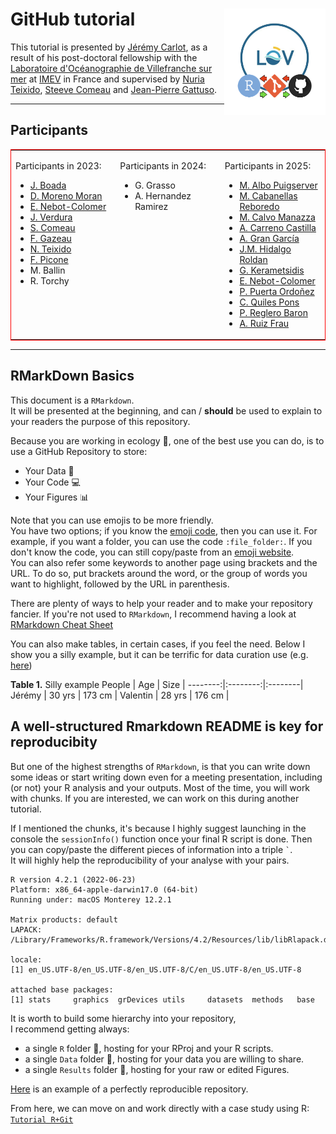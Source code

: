 # GitHub tutorial <img src='Courses/vignette.png' align="right" height="170" />

This tutorial is presented by [Jérémy Carlot](https://jaycrlt.github.io), as a result of his post-doctoral fellowship with the [Laboratoire d'Océanographie de Villefranche sur mer](https://lov.imev-mer.fr/web/) at [IMEV](https://www.imev-mer.fr/web/#) in France and supervised by [Nuria Teixido](https://orcid.org/0000-0001-9286-2852), [Steeve Comeau](https://orcid.org/0000-0002-6724-5286) and [Jean-Pierre Gattuso](https://orcid.org/0000-0002-4533-4114). 

---
## Participants

<table style="width: 100%; border: 1px solid red;"> <tr> <td width="33.3%" valign="top">

Participants in 2023:
- [J. Boada](https://orcid.org/0000-0002-3815-625X)
- [D. Moreno Moran](https://orcid.org/0009-0007-2796-2313)
- [E. Nebot-Colomer](https://orcid.org/0000-0003-1013-2405)
- [J. Verdura](https://orcid.org/0000-0003-0662-1206)
- [S. Comeau](https://orcid.org/0000-0002-6724-5286)
- [F. Gazeau](https://orcid.org/0000-0001-8807-4597)
- [N. Teixido](https://orcid.org/0000-0001-9286-2852)
- [F. Picone](https://orcid.org/0000-0001-6903-9665)
- M. Ballin
- R. Torchy

</td> <td width="33.3%" valign="top">
  
Participants in 2024:
- G. Grasso
- A. Hernandez Ramirez

</td> <td width="33.3%" valign="top">

Participants in 2025:
- [M. Albo Puigserver](https://orcid.org/0000-0002-0477-5984)
- [M. Cabanellas Reboredo](https://orcid.org/0000-0002-0906-1243)
- [M. Calvo Manazza](https://orcid.org/0000-0002-5745-9790)
- [A. Carreno Castilla](https://orcid.org/0000-0002-1104-4493)
- [A. Gran García](https://orcid.org/0000-0002-7963-2558)
- [J.M. Hidalgo Roldan](https://orcid.org/0000-0002-3494-9658) 
- [G. Kerametsidis](https://orcid.org/0000-0002-6502-8122)
- [E. Nebot-Colomer](https://orcid.org/0000-0003-1013-2405)
- [P. Puerta Ordoñez](https://orcid.org/0000-0003-4413-4601)
- [C. Quiles Pons](https://orcid.org/0009-0005-8859-7191)
- [P. Reglero Baron](https://orcid.org/0000-0002-1093-4750)
- [A. Ruiz Frau](https://orcid.org/0000-0002-1317-2827)

</td> </tr> </table>

---

## RMarkDown Basics

This document is a ``RMarkdown``.\
It will be presented at the beginning, and can / **should** be used to explain to your readers the purpose of this repository.

Because you are working in ecology :seedling:, one of the best use you can do, is to use a GitHub Repository to store:
- Your Data :memo:
- Your Code :computer:
- Your Figures :bar_chart:

Note that you can use emojis to be more friendly.\
You have two options; if you know the [emoji code](https://gist.github.com/rxaviers/7360908), then you can use it. For example, if you want a folder, you can use the code `:file_folder:`. If you don't know the code, you can still copy/paste from an [emoji website](https://getemoji.com).\
You can also refer some keywords to another page using brackets and the URL. To do so, put brackets around the word, or the group of words you want to highlight, followed by the URL in parenthesis.

There are plenty of ways to help your reader and to make your repository fancier. If you're not used to ``RMarkdown``, I recommend having a look at [RMarkdown Cheat Sheet](https://www.markdownguide.org/cheat-sheet/)

You can also make tables, in certain cases, if you feel the need.
Below I show you a silly example, but it can be terrific for data curation use (e.g. [here](https://github.com/JWicquart/gcrmndb_benthos))

**Table 1.** Silly example
People   | Age      | Size    |
--------:|:--------:|:--------|
Jérémy   | 30 yrs   | 173 cm  |
Valentin | 28 yrs   | 176 cm  |

## A well-structured Rmarkdown README is key for reproducibity

But one of the highest strengths of ``RMarkdown``, is that you can write down some ideas or start writing down even for a meeting presentation, including (or not) your R analysis and your outputs. Most of the time, you will work with chunks. If you are interested, we can work on this during another tutorial.

If I mentioned the chunks, it's because I highly suggest launching in the console the ``sessionInfo()`` function once your final R script is done. Then you can copy/paste the different pieces of information into a triple `` ` ``.\
It will highly help the reproducibility of your analyse with your pairs.

```{Session Info, echo = T}
R version 4.2.1 (2022-06-23)
Platform: x86_64-apple-darwin17.0 (64-bit)
Running under: macOS Monterey 12.2.1

Matrix products: default
LAPACK: /Library/Frameworks/R.framework/Versions/4.2/Resources/lib/libRlapack.dylib

locale:
[1] en_US.UTF-8/en_US.UTF-8/en_US.UTF-8/C/en_US.UTF-8/en_US.UTF-8

attached base packages:
[1] stats     graphics  grDevices utils     datasets  methods   base     
```

It is worth to build some hierarchy into your repository,\
I recommend getting always:
- a single ``R`` folder :file_folder:, hosting for your RProj and your R scripts.
- a single ``Data`` folder :file_folder:, hosting for your data you are willing to share.
- a single ``Results`` folder :file_folder:, hosting for your raw or edited Figures.

[Here](https://github.com/JayCrlt/CCA_Methods) is an example of a perfectly reproducible repository.

From here, we can move on and work directly with a case study using R: [``Tutorial R+Git``](https://github.com/JayCrlt/GitHub_Tutorial/blob/main/Courses/Git%2BR.md)
